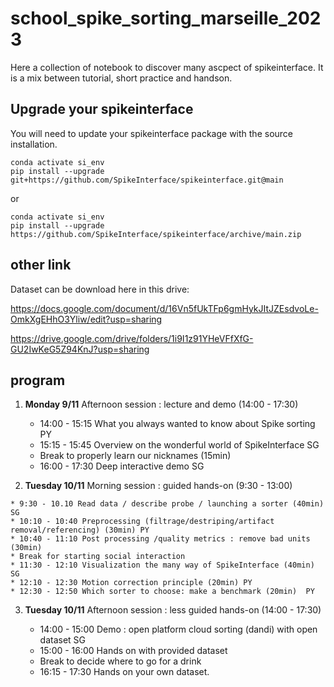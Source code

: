 # school_spike_sorting_marseille_2023

Here a collection of notebook to discover many ascpect of spikeinterface.
It is a mix between tutorial, short practice and handson.


## Upgrade your spikeinterface

You will need to update your spikeinterface package with the source installation.

```
conda activate si_env
pip install --upgrade git+https://github.com/SpikeInterface/spikeinterface.git@main
```

or

```
conda activate si_env
pip install --upgrade https://github.com/SpikeInterface/spikeinterface/archive/main.zip
```


## other link

Dataset can be download here in this drive:

https://docs.google.com/document/d/16Vn5fUkTFp6gmHykJItJZEsdvoLe-OmkXgEHhO3Yliw/edit?usp=sharing

https://drive.google.com/drive/folders/1i9I1z91YHeVFfXfG-GU2IwKeG5Z94KnJ?usp=sharing



## program


 1. **Monday 9/11** Afternoon session : lecture and demo (14:00 - 17:30)

    * 14:00 - 15:15 What you always wanted to know about Spike sorting PY
    * 15:15 - 15:45 Overview on the wonderful world of SpikeInterface SG
    * Break to properly learn our nicknames (15min)
    * 16:00 -  17:30 Deep interactive demo SG
	


  2. **Tuesday 10/11** Morning session : guided hands-on (9:30 - 13:00)

    * 9:30 - 10.10 Read data / describe probe / launching a sorter (40min) SG
    * 10:10 - 10:40 Preprocessing (filtrage/destriping/artifact removal/referencing) (30min) PY
    * 10:40 - 11:10 Post processing /quality metrics : remove bad units (30min)
    * Break for starting social interaction
    * 11:30 - 12:10 Visualization the many way of SpikeInterface (40min) SG
    * 12:10 - 12:30 Motion correction principle (20min) PY
    * 12:30 - 12:50 Which sorter to choose: make a benchmark (20min)  PY


3. **Tuesday 10/11** Afternoon session : less guided hands-on (14:00 - 17:30)

    * 14:00 - 15:00 Demo : open platform cloud sorting (dandi)  with open dataset SG
    * 15:00 - 16:00 Hands on with provided dataset
    * Break to decide where to go for a drink
    * 16:15 - 17:30 Hands on your own dataset.

